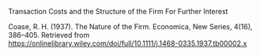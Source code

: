 Transaction Costs and the Structure of the Firm
For Further Interest

Coase, R. H. (1937). The Nature of the Firm. Economica, New Series, 4(16), 386–405. Retrieved from https://onlinelibrary.wiley.com/doi/full/10.1111/j.1468-0335.1937.tb00002.x 

 